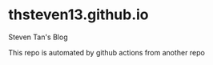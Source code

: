 # thsteven13.github.io
Steven Tan's Blog

This repo is automated by github actions from another repo
